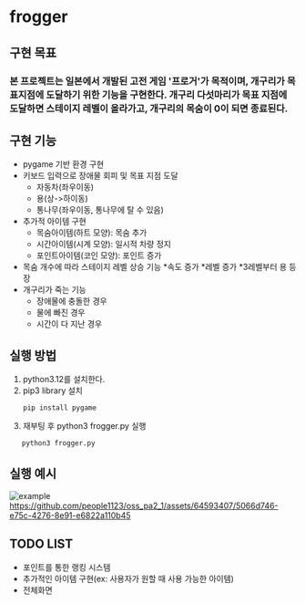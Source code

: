 # frogger

## 구현 목표
### 본 프로젝트는 일본에서 개발된 고전 게임 '프로거'가 목적이며, 개구리가 목표지점에 도달하기 위한 기능을 구현한다. 개구리 다섯마리가 목표 지점에 도달하면 스테이지 레벨이 올라가고, 개구리의 목숨이 0이 되면 종료된다.

## 구현 기능

* pygame 기반 환경 구현
* 키보드 입력으로 장애물 회피 및 목표 지점 도달
  * 자동차(좌우이동)
  * 용(상->하이동)
  * 통나무(좌우이동, 통나무에 탈 수 있음)
* 추가적 아이템 구현
  * 목숨아이템(하트 모양): 목숨 추가
  * 시간아이템(시계 모양): 일시적 차량 정지
  * 포인트아이템(코인 모양): 포인트 증가
* 목숨 개수에 따라 스테이지 레벨 상승 기능
  *속도 증가
  *레벨 증가
  *3레벨부터 용 등장
* 개구리가 죽는 기능
   * 장애물에 충돌한 경우
   * 물에 빠진 경우
   * 시간이 다 지난 경우

## 실행 방법
1. python3.12를 설치한다.
2. pip3 library 설치
   ```
   pip install pygame
   ```
3. 재부팅 후 python3 frogger.py 실행
```
   python3 frogger.py
```
## 실행 예시   
![example](https://github.com/people1123/oss_pa2_1/assets/64593407/5066d746-e75c-4276-8e91-e6822a110b45)
https://github.com/people1123/oss_pa2_1/assets/64593407/5066d746-e75c-4276-8e91-e6822a110b45

## TODO LIST
 * 포인트를 통한 랭킹 시스템
 * 추가적인 아이템 구현(ex: 사용자가 원할 때 사용 가능한 아이템)
 * 전체화면
